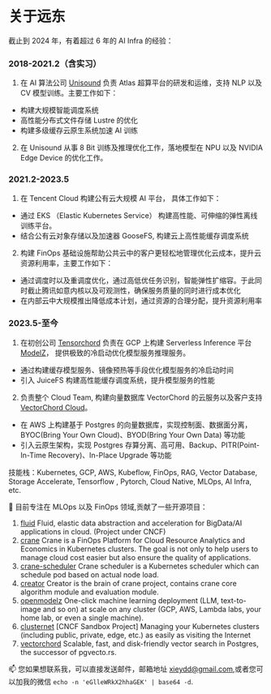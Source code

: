 # 关于远东


截止到 2024 年，有着超过 6 年的 AI Infra 的经验：
### 2018-2021.2（含实习）

1. 在 AI 算法公司 [Unisound](https://www.unisound.com/) 负责 Atlas 超算平台的研发和运维，支持 NLP 以及 CV 模型训练。主要工作如下：
  - 构建大规模智能调度系统
  - 高性能分布式文件存储 Lustre 的优化
  - 构建多级缓存云原生系统加速 AI 训练

2. 在 Unisound 从事 8 Bit 训练及推理优化工作，落地模型在 NPU 以及 NVIDIA Edge Device 的优化工作。

### 2021.2-2023.5

1. 在 Tencent Cloud 构建公有云大规模 AI 平台， 具体工作如下：
  - 通过 EKS （Elastic Kubernetes Service） 构建高性能、可伸缩的弹性离线训练平台。
  - 结合公有云对象存储以及加速器 GooseFS, 构建云上高性能缓存调度系统

2. 构建 FinOps 基础设施帮助公共云中的客户更轻松地管理优化云成本，提升云资源利用率，主要工作如下：
  - 通过调度时以及重调度优化，通过高低优任务识别，智能弹性扩缩容。于此同时截止腾讯如意内核以及可观测性，确保服务质量的同时进行成本优化
  - 在内部云中大规模推出降低成本计划，通过资源的合理分配，提升资源利用率

### 2023.5-至今

1. 在初创公司 [Tensorchord](https://vectorchord.ai) 负责在 GCP 上构建 Serverless Inference 平台 [ModelZ](https://modelz.ai/)， 提供极致的冷启动优化模型服务推理服务。
  - 通过构建缓存模型服务、镜像预热等手段优化模型服务的冷启动时间
  - 引入 JuiceFS 构建高性能缓存调度系统，提升模型服务的性能

2. 负责整个 Cloud Team, 构建向量数据库 VectorChord 的云服务以及客户支持 [VectorChord Cloud](https://cloud.vectorchord.ai)。
  - 在 AWS 上构建基于 Postgres 的向量数据库，实现控制面、数据面分离，BYOC(Bring Your Own Cloud)、BYOD(Bring Your Own Data) 等功能
  - 引入云原生架构，实现 Postgres 存算分离、高可用、Backup、PITR(Point-In-Time Recovery)、In-Place Upgrade 等功能

技能栈：Kubernetes, GCP, AWS, Kubeflow, FinOps, RAG, Vector Database, Storage Accelerate, Tensorflow , Pytorch, Cloud Native, MLOps, AI Infra, etc.


🌱 目前专注在 MLOps 以及 FinOps 领域,贡献了一些开源项目：
1. [fluid](https://github.com/fluid-cloudnative/fluid) Fluid, elastic data abstraction and acceleration for BigData/AI applications in cloud. (Project under CNCF)
2. [crane](https://github.com/gocrane/crane) Crane is a FinOps Platform for Cloud Resource Analytics and Economics in Kubernetes clusters. The goal is not only to help users to manage cloud cost easier but also ensure the quality of applications.
3. [crane-scheduler](https://github.com/gocrane/crane-scheduler) Crane scheduler is a Kubernetes scheduler which can schedule pod based on actual node load.
4. [creator](https://github.com/gocrane/creator) Creator is the brain of crane project, contains crane core algorithm module and evaluation module.
5. [openmodelz](https://github.com/tensorchord/openmodelz) One-click machine learning deployment (LLM, text-to-image and so on) at scale on any cluster (GCP, AWS, Lambda labs, your home lab, or even a single machine).
6. [clusternet](https://github.com/clusternet/clusternet) [CNCF Sandbox Project] Managing your Kubernetes clusters (including public, private, edge, etc.) as easily as visiting the Internet
7. [vectorchord](https://github.com/tensorchord/VectorChord) Scalable, fast, and disk-friendly vector search in Postgres, the successor of pgvecto.rs.


📫  您如果想联系我，可以直接发送邮件，邮箱地址 xieydd@gmail.com,或者您可以加我的微信 `echo -n 'eGlleWRkX2hhaGEK' | base64 -d`.


